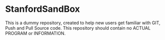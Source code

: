 StanfordSandBox
===============

This is a dummy repository, created to help new users get familiar with GIT, Push and Pull Source code.  This repository should contain no ACTUAL PROGRAM or INFORMATION.